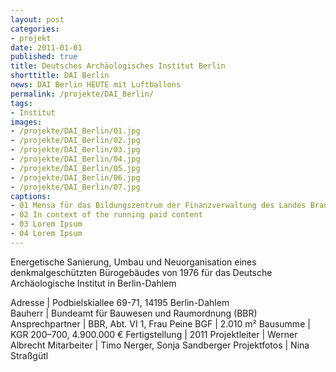 ```yaml
---
layout: post
categories:
- projekt
date: 2011-01-01
published: true
title: Deutsches Archäologisches Institut Berlin
shorttitle: DAI Berlin
news: DAI Berlin HEUTE mit Luftballons
permalink: /projekte/DAI_Berlin/
tags: 
- Institut
images:
- /projekte/DAI_Berlin/01.jpg
- /projekte/DAI_Berlin/02.jpg
- /projekte/DAI_Berlin/03.jpg
- /projekte/DAI_Berlin/04.jpg
- /projekte/DAI_Berlin/05.jpg
- /projekte/DAI_Berlin/06.jpg
- /projekte/DAI_Berlin/07.jpg
captions:
- 01 Mensa für das Bildungszentrum der Finanzverwaltung des Landes Brandenburg
- 02 In context of the running paid content
- 03 Lorem Ipsum
- 04 Lorem Ipsum
---
```

Energetische Sanierung, Umbau und Neuorganisation eines denkmalgeschützten Bürogebäudes von 1976 für das Deutsche Archäologische Institut in Berlin-Dahlem

Adresse			|	Podbielskiallee 69-71, 14195 Berlin-Dahlem 	 
Bauherr			|	Bundeamt für Bauwesen und Raumordnung (BBR)
Ansprechpartner	|	BBR, Abt. VI 1, Frau Peine
BGF				|	2.010 m²
Bausumme		|	KGR 200–700, 4.900.000 €
Fertigstellung	|	2011
Projektleiter	|	Werner Albrecht 
Mitarbeiter		|	Timo Nerger, Sonja Sandberger
Projektfotos	|	Nina Straßgütl